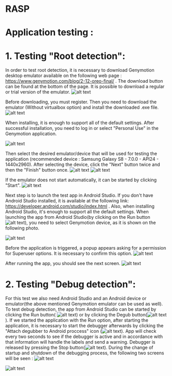 # RASP

# Application testing :
# 1. Testing "Root detection":
In order to test root detection, it is necessary to download Genymotion desktop emulator available on the following web page :   https://www.genymotion.com/blog/2-12-oreo-final/ . 
The download button can be found at the bottom of the page. It is possible to download a regular or trial version of the emulator. 
![alt text](https://github.com/rackilea/Zavrsni_rad_RASP/blob/master/upute-slike/Genymotion_download.PNG)

Before downloading, you must register. Then you need to download the emulator (Without virtualbox option) and install the downloaded .exe file.
![alt text](https://github.com/rackilea/Zavrsni_rad_RASP/blob/master/upute-slike/download.PNG)

When installing, it is enough to support all of the default settings. After successful installation, you need to log in or select "Personal Use" in the Genymotion application. 

![alt text](https://github.com/rackilea/Zavrsni_rad_RASP/blob/master/upute-slike/personal_use.PNG)

Then select the desired emulator/device that will be used for testing the application (recommended device : Samsung Galaxy S8 - 7.0.0 - API24 - 1440x2960). After selecting the device, click the "Next" button twice and then the "Finish" button once.
![alt text](https://github.com/rackilea/Zavrsni_rad_RASP/blob/master/upute-slike/add_device.PNG)
![alt text](https://github.com/rackilea/Zavrsni_rad_RASP/blob/master/upute-slike/choose_device.PNG)

If the emulator does not start automatically, it can be started by clicking "Start".
![alt text](https://github.com/rackilea/Zavrsni_rad_RASP/blob/master/upute-slike/start_device.PNG)

Next step is to launch the test app in Android Studio. If you don't have Android Studio installed, it is available at the following link: https://developer.android.com/studio/index.html . Also, when installing Android Studio, it's enough to support all the default settings. 
When launching the app from Android Studio(by clicking on the Run button![alt text](https://github.com/rackilea/Zavrsni_rad_RASP/blob/master/upute-slike/Run.PNG)), you need to select Genymotion device, as it is shown on the following photo. 

![alt text](https://github.com/rackilea/Zavrsni_rad_RASP/blob/master/upute-slike/select_deployment_tagret.PNG)

Before the application is triggered, a popup appears asking for a permission for Superuser options. It is necessary to confirm this option.
![alt text](https://github.com/rackilea/Zavrsni_rad_RASP/blob/master/upute-slike/allow_SU.PNG)

After running the app, you should see the next screen.
![alt text](https://github.com/rackilea/Zavrsni_rad_RASP/blob/master/upute-slike/device_rooted.PNG)

# 2. Testing "Debug detection":
For this test we also need Android Studio and an Android device or emulator(the above mentioned Genymotion emulator can be used as well).
To test debug detection, the app from Android Studio can be started by clicking the Run button( ![alt text](https://github.com/rackilea/Zavrsni_rad_RASP/blob/master/upute-slike/Run.PNG)) or by clicking the Degub button(![alt text](https://github.com/rackilea/Zavrsni_rad_RASP/blob/master/upute-slike/Run_with_debugger.PNG)). 
If we started the application with the Run option, after starting the application, it is necessary to start the debugger afterwards by clicking the "Attach degubber to Android proccess" icon (![alt text](https://github.com/rackilea/Zavrsni_rad_RASP/blob/master/upute-slike/Attach_debugger.PNG)). App will check every two seconds to see if the debugger is active and in accordance with that information will handle the labels and send a warning. Debugger is released by pressing the Stop button(![alt text](https://github.com/rackilea/Zavrsni_rad_RASP/blob/master/upute-slike/Stop.PNG)).
During the change of startup and shutdown of the debugging process, the following two screens will be seen :
![alt text](https://github.com/rackilea/Zavrsni_rad_RASP/blob/master/upute-slike/Screenshot_20180420-172416.png)

![alt text](https://github.com/rackilea/Zavrsni_rad_RASP/blob/master/upute-slike/Screenshot_20180420-172503.png)
